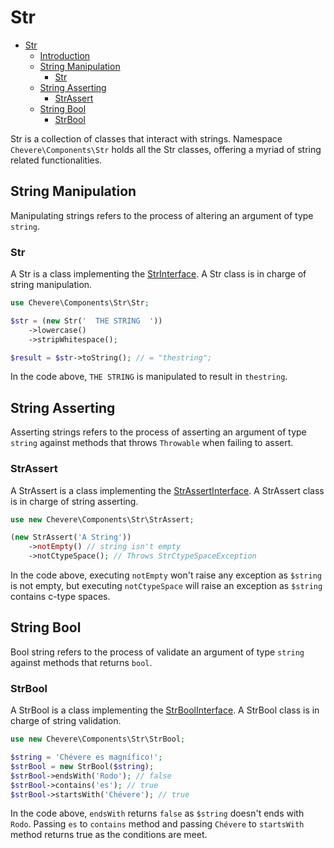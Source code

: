 # Str

- [Str](#str)
  - [Introduction](#introduction)
  - [String Manipulation](#string-manipulation)
    - [Str](#str-1)
  - [String Asserting](#string-asserting)
    - [StrAssert](#strassert)
  - [String Bool](#string-bool)
    - [StrBool](#strbool)



Str is a collection of classes that interact with strings. Namespace `Chevere\Components\Str` holds all the Str classes, offering a myriad of string related functionalities.

## String Manipulation

Manipulating strings refers to the process of altering an argument of type `string`.

### Str

A Str is a class implementing the [StrInterface](Chevere\Interfaces\Str\StrInterface). A Str class is in charge of string manipulation.

```php
use Chevere\Components\Str\Str;

$str = (new Str('  THE STRING  '))
    ->lowercase()
    ->stripWhitespace();

$result = $str->toString(); // = "thestring";
```

In the code above, `THE STRING` is manipulated  to result in `thestring`.

## String Asserting

Asserting strings refers to the process of asserting an argument of type `string` against methods that throws `Throwable` when failing to assert.

### StrAssert

A StrAssert is a class implementing the [StrAssertInterface](Chevere\Interfaces\Str\StrAssertInterface). A StrAssert class is in charge of string asserting.

```php
use new Chevere\Components\Str\StrAssert;

(new StrAssert('A String'))
    ->notEmpty() // string isn't empty
    ->notCtypeSpace(); // Throws StrCtypeSpaceException
```

In the code above, executing `notEmpty` won't raise any exception as `$string` is not empty, but executing `notCtypeSpace` will raise an exception as `$string` contains c-type spaces.

## String Bool

Bool string refers to the process of validate an argument of type `string` against methods that returns `bool`.

### StrBool

A StrBool is a class implementing the [StrBoolInterface](Chevere\Interfaces\Str\StrBoolInterface). A StrBool class is in charge of string validation.

```php
use new Chevere\Components\Str\StrBool;

$string = 'Chévere es magnífico!';
$strBool = new StrBool($string);
$strBool->endsWith('Rodo'); // false
$strBool->contains('es'); // true
$strBool->startsWith('Chévere'); // true
```

In the code above, `endsWith` returns `false` as `$string` doesn't ends with `Rodo`. Passing `es` to `contains` method and passing `Chévere` to `startsWith` method returns true as the conditions are meet.